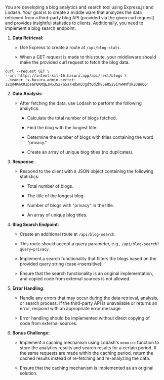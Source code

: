 You are developing a blog analytics and search tool using Express.js and Lodash. Your goal is to create a middle ware that analyzes the data retrieved from a third-party blog API (provided via the given curl request) and provides insightful statistics to clients. Additionally, you need to implement a blog search endpoint.

1. **Data Retrieval**:

   - Use Express to create a route at `/api/blog-stats`.

   - When a GET request is made to this route, your middleware should make the provided curl request to fetch the blog data.

```
curl --request GET \
--url https://intent-kit-16.hasura.app/api/rest/blogs \
--header 'x-hasura-admin-secret: 32qR4KmXOIpsGPQKMqEJHGJS27G5s7HdSKO3gdtQd2kv5e852SiYwWNfxkZOBuQ6'
```

2. **Data Analysis**:

   - After fetching the data, use Lodash to perform the following analytics:

     - Calculate the total number of blogs fetched.

     - Find the blog with the longest title.

     - Determine the number of blogs with titles containing the word "privacy."

     - Create an array of unique blog titles (no duplicates).

3. **Response**:

   - Respond to the client with a JSON object containing the following statistics:

     - Total number of blogs.

     - The title of the longest blog.

     - Number of blogs with "privacy" in the title.

     - An array of unique blog titles.

4. **Blog Search Endpoint**:

   - Create an additional route at `/api/blog-search`.

   - This route should accept a query parameter, e.g., `/api/blog-search?query=privacy`.

   - Implement a search functionality that filters the blogs based on the provided query string (case-insensitive).

   - Ensure that the search functionality is an original implementation, and copied code from external sources is not allowed.

5. **Error Handling**:

   - Handle any errors that may occur during the data retrieval, analysis, or search process. If the third-party API is unavailable or returns an error, respond with an appropriate error message.

   - Error handling should be implemented without direct copying of code from external sources.

6. **Bonus Challenge**:

   - Implement a caching mechanism using Lodash's `memoize` function to store the analytics results and search results for a certain period. If the same requests are made within the caching period, return the cached results instead of re-fetching and re-analyzing the data.

   - Ensure that the caching mechanism is implemented as an original solution.
